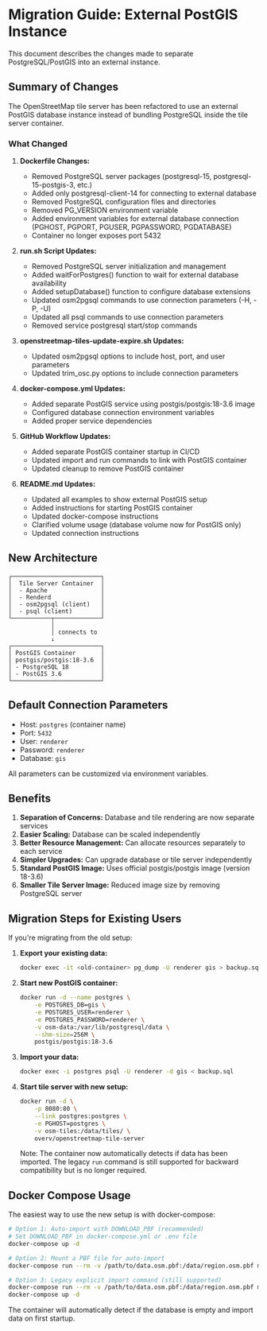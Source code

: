 # Migration Guide: External PostGIS Instance

This document describes the changes made to separate PostgreSQL/PostGIS into an external instance.

## Summary of Changes

The OpenStreetMap tile server has been refactored to use an external PostGIS database instance instead of bundling PostgreSQL inside the tile server container.

### What Changed

1. **Dockerfile Changes:**
   - Removed PostgreSQL server packages (postgresql-15, postgresql-15-postgis-3, etc.)
   - Added only postgresql-client-14 for connecting to external database
   - Removed PostgreSQL configuration files and directories
   - Removed PG_VERSION environment variable
   - Added environment variables for external database connection (PGHOST, PGPORT, PGUSER, PGPASSWORD, PGDATABASE)
   - Container no longer exposes port 5432

2. **run.sh Script Updates:**
   - Removed PostgreSQL server initialization and management
   - Added waitForPostgres() function to wait for external database availability
   - Added setupDatabase() function to configure database extensions
   - Updated osm2pgsql commands to use connection parameters (-H, -P, -U)
   - Updated all psql commands to use connection parameters
   - Removed service postgresql start/stop commands

3. **openstreetmap-tiles-update-expire.sh Updates:**
   - Updated osm2pgsql options to include host, port, and user parameters
   - Updated trim_osc.py options to include connection parameters

4. **docker-compose.yml Updates:**
   - Added separate PostGIS service using postgis/postgis:18-3.6 image
   - Configured database connection environment variables
   - Added proper service dependencies

5. **GitHub Workflow Updates:**
   - Added separate PostGIS container startup in CI/CD
   - Updated import and run commands to link with PostGIS container
   - Updated cleanup to remove PostGIS container

6. **README.md Updates:**
   - Updated all examples to show external PostGIS setup
   - Added instructions for starting PostGIS container
   - Updated docker-compose instructions
   - Clarified volume usage (database volume now for PostGIS only)
   - Updated connection instructions

## New Architecture

```
┌─────────────────────────┐
│  Tile Server Container  │
│  - Apache               │
│  - Renderd              │
│  - osm2pgsql (client)   │
│  - psql (client)        │
└───────────┬─────────────┘
            │
            │ connects to
            ↓
┌─────────────────────────┐
│ PostGIS Container       │
│ postgis/postgis:18-3.6  │
│ - PostgreSQL 18         │
│ - PostGIS 3.6           │
└─────────────────────────┘
```

## Default Connection Parameters

- Host: `postgres` (container name)
- Port: `5432`
- User: `renderer`
- Password: `renderer`
- Database: `gis`

All parameters can be customized via environment variables.

## Benefits

1. **Separation of Concerns:** Database and tile rendering are now separate services
2. **Easier Scaling:** Database can be scaled independently
3. **Better Resource Management:** Can allocate resources separately to each service
4. **Simpler Upgrades:** Can upgrade database or tile server independently
5. **Standard PostGIS Image:** Uses official postgis/postgis image (version 18-3.6)
6. **Smaller Tile Server Image:** Reduced image size by removing PostgreSQL server

## Migration Steps for Existing Users

If you're migrating from the old setup:

1. **Export your existing data:**
   ```bash
   docker exec -it <old-container> pg_dump -U renderer gis > backup.sql
   ```

2. **Start new PostGIS container:**
   ```bash
   docker run -d --name postgres \
       -e POSTGRES_DB=gis \
       -e POSTGRES_USER=renderer \
       -e POSTGRES_PASSWORD=renderer \
       -v osm-data:/var/lib/postgresql/data \
       --shm-size=256M \
       postgis/postgis:18-3.6
   ```

3. **Import your data:**
   ```bash
   docker exec -i postgres psql -U renderer -d gis < backup.sql
   ```

4. **Start tile server with new setup:**
   ```bash
   docker run -d \
       -p 8080:80 \
       --link postgres:postgres \
       -e PGHOST=postgres \
       -v osm-tiles:/data/tiles/ \
       overv/openstreetmap-tile-server
   ```
   
   Note: The container now automatically detects if data has been imported. The legacy `run` command is still supported for backward compatibility but is no longer required.

## Docker Compose Usage

The easiest way to use the new setup is with docker-compose:

```bash
# Option 1: Auto-import with DOWNLOAD_PBF (recommended)
# Set DOWNLOAD_PBF in docker-compose.yml or .env file
docker-compose up -d

# Option 2: Mount a PBF file for auto-import
docker-compose run --rm -v /path/to/data.osm.pbf:/data/region.osm.pbf map

# Option 3: Legacy explicit import command (still supported)
docker-compose run --rm -v /path/to/data.osm.pbf:/data/region.osm.pbf map import
docker-compose up -d
```

The container will automatically detect if the database is empty and import data on first startup.
